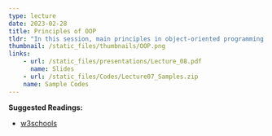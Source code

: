 ```yaml
---
type: lecture
date: 2023-02-28
title: Principles of OOP
tldr: "In this session, main principles in object-oriented programming will be discussed."
thumbnail: /static_files/thumbnails/OOP.png
links: 
    - url: /static_files/presentations/Lecture_08.pdf
      name: Slides
    - url: /static_files/Codes/Lecture07_Samples.zip
    name: Sample Codes
---
```

**Suggested Readings:**
- [w3schools](https://www.w3schools.com/java/default.asp)

